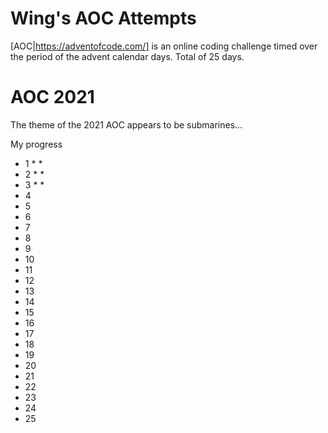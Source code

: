 # Wing's AOC Attempts

[AOC|https://adventofcode.com/] is an online coding challenge timed over the period of the advent calendar days. Total of 25 days.

# AOC 2021

The theme of the 2021 AOC appears to be submarines... 

My progress

- 1 * *
- 2 * *
- 3 * *
- 4 
- 5
- 6
- 7
- 8
- 9
- 10
- 11
- 12
- 13
- 14
- 15
- 16
- 17
- 18
- 19
- 20
- 21
- 22
- 23
- 24
- 25
